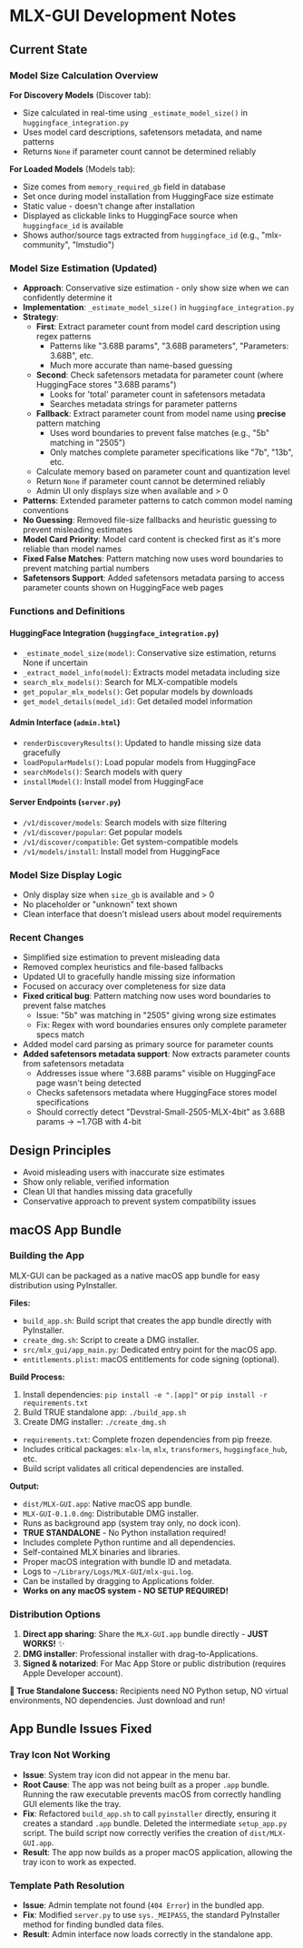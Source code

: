 # MLX-GUI Development Notes

## Current State

### Model Size Calculation Overview

**For Discovery Models** (Discover tab):
- Size calculated in real-time using `_estimate_model_size()` in `huggingface_integration.py`
- Uses model card descriptions, safetensors metadata, and name patterns
- Returns `None` if parameter count cannot be determined reliably

**For Loaded Models** (Models tab):
- Size comes from `memory_required_gb` field in database
- Set once during model installation from HuggingFace size estimate
- Static value - doesn't change after installation
- Displayed as clickable links to HuggingFace source when `huggingface_id` is available
- Shows author/source tags extracted from `huggingface_id` (e.g., "mlx-community", "lmstudio")

### Model Size Estimation (Updated)
- **Approach**: Conservative size estimation - only show size when we can confidently determine it
- **Implementation**: `_estimate_model_size()` in `huggingface_integration.py`
- **Strategy**: 
  - **First**: Extract parameter count from model card description using regex patterns
    - Patterns like "3.68B params", "3.68B parameters", "Parameters: 3.68B", etc.
    - Much more accurate than name-based guessing
  - **Second**: Check safetensors metadata for parameter count (where HuggingFace stores "3.68B params")
    - Looks for 'total' parameter count in safetensors metadata
    - Searches metadata strings for parameter patterns
  - **Fallback**: Extract parameter count from model name using **precise** pattern matching
    - Uses word boundaries to prevent false matches (e.g., "5b" matching in "2505")
    - Only matches complete parameter specifications like "7b", "13b", etc.
  - Calculate memory based on parameter count and quantization level
  - Return `None` if parameter count cannot be determined reliably
  - Admin UI only displays size when available and > 0
- **Patterns**: Extended parameter patterns to catch common model naming conventions
- **No Guessing**: Removed file-size fallbacks and heuristic guessing to prevent misleading estimates
- **Model Card Priority**: Model card content is checked first as it's more reliable than model names
- **Fixed False Matches**: Pattern matching now uses word boundaries to prevent matching partial numbers
- **Safetensors Support**: Added safetensors metadata parsing to access parameter counts shown on HuggingFace web pages

### Functions and Definitions

#### HuggingFace Integration (`huggingface_integration.py`)
- `_estimate_model_size(model)`: Conservative size estimation, returns None if uncertain
- `_extract_model_info(model)`: Extracts model metadata including size
- `search_mlx_models()`: Search for MLX-compatible models
- `get_popular_mlx_models()`: Get popular models by downloads
- `get_model_details(model_id)`: Get detailed model information

#### Admin Interface (`admin.html`)
- `renderDiscoveryResults()`: Updated to handle missing size data gracefully
- `loadPopularModels()`: Load popular models from HuggingFace
- `searchModels()`: Search models with query
- `installModel()`: Install model from HuggingFace

#### Server Endpoints (`server.py`)
- `/v1/discover/models`: Search models with size filtering
- `/v1/discover/popular`: Get popular models
- `/v1/discover/compatible`: Get system-compatible models
- `/v1/models/install`: Install model from HuggingFace

### Model Size Display Logic
- Only display size when `size_gb` is available and > 0
- No placeholder or "unknown" text shown
- Clean interface that doesn't mislead users about model requirements

### Recent Changes
- Simplified size estimation to prevent misleading data
- Removed complex heuristics and file-based fallbacks
- Updated UI to gracefully handle missing size information
- Focused on accuracy over completeness for size data
- **Fixed critical bug**: Pattern matching now uses word boundaries to prevent false matches
  - Issue: "5b" was matching in "2505" giving wrong size estimates
  - Fix: Regex with word boundaries ensures only complete parameter specs match
- Added model card parsing as primary source for parameter counts
- **Added safetensors metadata support**: Now extracts parameter counts from safetensors metadata
  - Addresses issue where "3.68B params" visible on HuggingFace page wasn't being detected
  - Checks safetensors metadata where HuggingFace stores model specifications
  - Should correctly detect "Devstral-Small-2505-MLX-4bit" as 3.68B params → ~1.7GB with 4-bit

## Design Principles
- Avoid misleading users with inaccurate size estimates
- Show only reliable, verified information
- Clean UI that handles missing data gracefully
- Conservative approach to prevent system compatibility issues

## macOS App Bundle

### Building the App
MLX-GUI can be packaged as a native macOS app bundle for easy distribution using PyInstaller.

**Files:**
- `build_app.sh`: Build script that creates the app bundle directly with PyInstaller.
- `create_dmg.sh`: Script to create a DMG installer.
- `src/mlx_gui/app_main.py`: Dedicated entry point for the macOS app.
- `entitlements.plist`: macOS entitlements for code signing (optional).

**Build Process:**
1. Install dependencies: `pip install -e ".[app]"` or `pip install -r requirements.txt`
2. Build TRUE standalone app: `./build_app.sh`
3. Create DMG installer: `./create_dmg.sh`
- `requirements.txt`: Complete frozen dependencies from pip freeze.
- Includes critical packages: `mlx-lm`, `mlx`, `transformers`, `huggingface_hub`, etc.
- Build script validates all critical dependencies are installed.

**Output:**
- `dist/MLX-GUI.app`: Native macOS app bundle.
- `MLX-GUI-0.1.0.dmg`: Distributable DMG installer.
- Runs as background app (system tray only, no dock icon).
- **TRUE STANDALONE** - No Python installation required!
- Includes complete Python runtime and all dependencies.
- Self-contained MLX binaries and libraries.
- Proper macOS integration with bundle ID and metadata.
- Logs to `~/Library/Logs/MLX-GUI/mlx-gui.log`.
- Can be installed by dragging to Applications folder.
- **Works on any macOS system - NO SETUP REQUIRED!**

### Distribution Options
1. **Direct app sharing**: Share the `MLX-GUI.app` bundle directly - **JUST WORKS!** ✨
2. **DMG installer**: Professional installer with drag-to-Applications.
3. **Signed & notarized**: For Mac App Store or public distribution (requires Apple Developer account).

**🎉 True Standalone Success:** Recipients need NO Python setup, NO virtual environments, NO dependencies. Just download and run!

## App Bundle Issues Fixed

### Tray Icon Not Working
- **Issue**: System tray icon did not appear in the menu bar.
- **Root Cause**: The app was not being built as a proper `.app` bundle. Running the raw executable prevents macOS from correctly handling GUI elements like the tray.
- **Fix**: Refactored `build_app.sh` to call `pyinstaller` directly, ensuring it creates a standard `.app` bundle. Deleted the intermediate `setup_app.py` script. The build script now correctly verifies the creation of `dist/MLX-GUI.app`.
- **Result**: The app now builds as a proper macOS application, allowing the tray icon to work as expected.

### Template Path Resolution
- **Issue**: Admin template not found (`404 Error`) in the bundled app.
- **Fix**: Modified `server.py` to use `sys._MEIPASS`, the standard PyInstaller method for finding bundled data files.
- **Result**: Admin interface now loads correctly in the standalone app.
